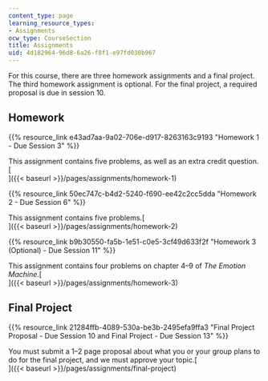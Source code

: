 ```yaml
---
content_type: page
learning_resource_types:
- Assignments
ocw_type: CourseSection
title: Assignments
uid: 4d182964-96d8-6a26-f8f1-e97fd030b967
---
```


For this course, there are three homework assignments and a final project. The third homework assignment is optional. For the final project, a required proposal is due in session 10.

Homework
--------

{{% resource_link e43ad7aa-9a02-706e-d917-8263163c9193 "Homework 1 - Due Session 3" %}}

This assignment contains five problems, as well as an extra credit question.[  
]({{< baseurl >}}/pages/assignments/homework-1)

{{% resource_link 50ec747c-b4d2-5240-f690-ee42c2cc5dda "Homework 2 - Due Session 6" %}}

This assignment contains five problems.[  
]({{< baseurl >}}/pages/assignments/homework-2)

{{% resource_link b9b30550-fa5b-1e51-c0e5-3cf49d633f2f "Homework 3 (Optional) - Due Session 11" %}}

This assignment contains four problems on chapter 4–9 of _The Emotion Machine_.[  
]({{< baseurl >}}/pages/assignments/homework-3)

Final Project
-------------

{{% resource_link 21284ffb-4089-530a-be3b-2495efa9ffa3 "Final Project Proposal - Due Session 10 and Final Project - Due Session 13" %}}

You must submit a 1–2 page proposal about what you or your group plans to do for the final project, and we must approve your topic.[  
]({{< baseurl >}}/pages/assignments/final-project)